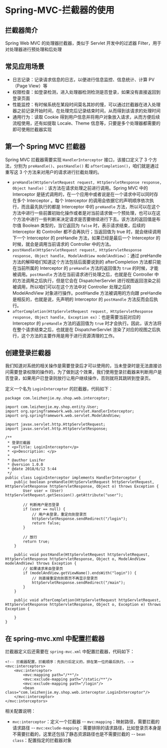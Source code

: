 # Spring-MVC-拦截器的使用
## 拦截器简介
Spring Web MVC 的处理器拦截器，类似于 Servlet 开发中的过滤器 Filter，用于对处理器进行预处理和后处理

## 常见应用场景
- 日志记录：记录请求信息的日志，以便进行信息监控、信息统计、计算 PV（Page View）等
- 权限检查：如登录检测，进入处理器检测检测是否登录，如果没有直接返回到登录页面
- 性能监控：有时候系统在某段时间莫名其妙的慢，可以通过拦截器在进入处理器之前记录开始时间，在处理完后记录结束时间，从而得到该请求的处理时间
- 通用行为：读取 Cookie 得到用户信息并将用户对象放入请求，从而方便后续流程使用，还有如提取 Locale、Theme 信息等，只要是多个处理器都需要的即可使用拦截器实现

## 第一个 Spring MVC 拦截器
Spring MVC 拦截器需要实现 `HandlerInterceptor` 接口，该接口定义了 3 个方法，分别为 `preHandle()`、`postHandle()` 和 `afterCompletion()`，咱们就是通过重写这 3 个方法来对用户的请求进行拦截处理的。
- `preHandle(HttpServletRequest request, HttpServletResponse response, Object handle)`：该方法在请求处理之前进行调用。Spring MVC 中的 Interceptor 是链式调用的，在一个应用中或者说是在一个请求中可以同时存在多个 Interceptor 。每个 Interceptor 的调用会依据它的声明顺序依次执行，而且最先执行的都是 Interceptor 中的 `preHandle` 方法，所以可以在这个方法中进行一些前置初始化操作或者是对当前请求做一个预处理，也可以在这个方法中进行一些判断来决定请求是否要继续进行下去。该方法的返回值是布尔值 Boolean 类型的，当它返回为 `false` 时，表示请求结束，后续的 Interceptor 和 Controller 都不会再执行；当返回值为 true 时，就会继续调用下一个 Interceptor 的 preHandle 方法，如果已经是最后一个 Interceptor 的时候，就会是调用当前请求的 Controller 中的方法。
- `postHandle(HttpServletRequest request, HttpServletResponse response, Object handle, ModelAndView modelAndView)`：通过 preHandle 方法的解释咱们知道这个方法包括后面要说到的 afterCompletion 方法都只能在当前所属的 Interceptor 的 `preHandle` 方法的返回值为 `true` 的时候，才能被调用。`postHandle` 方法在当前请求进行处理之后，也就是在 Controller 中的方法调用之后执行，但是它会在 DispatcherServlet 进行视图返回渲染之前被调用，所以咱们可以在这个方法中对 Controller 处理之后的 ModelAndView 对象进行操作。postHandle 方法被调用的方向跟 preHandle 是相反的，也就是说，先声明的 Interceptor 的 `postHandle` 方法反而会后执行。
- `afterCompletion(HttpServletRequest request, HttpServletResponse response, Object handle, Exception ex)`：也是需要当前对应的 Interceptor 的 `preHandle` 方法的返回值为 `true` 时才会执行。因此，该方法将在整个请求结束之后，也就是在 DispatcherServlet 渲染了对应的视图之后执行，这个方法的主要作用是用于进行资源清理的工作。

## 创建登录拦截器
我们知道对系统的相关操作是需要登录后才可以使用的，当未登录时是无法直接访问需要登录权限的操作的，为了做到这个效果，我们使用登录拦截器来判断用户是否登录，如果用户已登录则放行让用户继续操作，否则就将其跳转到登录页。

定义一个名为 `LoginInterceptor` 的拦截器，代码如下：
```
package com.leizhenjie.my.shop.web.interceptor;

import com.leizhenjie.my.shop.entity.User;
import org.springframework.web.servlet.HandlerInterceptor;
import org.springframework.web.servlet.ModelAndView;

import javax.servlet.http.HttpServletRequest;
import javax.servlet.http.HttpServletResponse;

/**
 * 登录拦截器
 * <p>Title: LoginInterceptor</p>
 * <p>Description: </p>
 *
 * @author Lusifer
 * @version 1.0.0
 * @date 2018/6/12 5:44
 */
public class LoginInterceptor implements HandlerInterceptor {
    public boolean preHandle(HttpServletRequest httpServletRequest, HttpServletResponse httpServletResponse, Object o) throws Exception {
        User user = (User) httpServletRequest.getSession().getAttribute("user");

        // 判断用户是否登录
        if (user == null) {
            // 用户未登录，重定向到登录页
            httpServletResponse.sendRedirect("/login");
            return false;
        }

        // 放行
        return true;
    }

    public void postHandle(HttpServletRequest httpServletRequest, HttpServletResponse httpServletResponse, Object o, ModelAndView modelAndView) throws Exception {
        // 如果请求来自登录页
        if (modelAndView.getViewName().endsWith("login")) {
            // 则直接重定向到首页不再显示登录页
            httpServletResponse.sendRedirect("/main");
        }
    }

    public void afterCompletion(HttpServletRequest httpServletRequest, HttpServletResponse httpServletResponse, Object o, Exception e) throws Exception {

    }
}
```

## 在 spring-mvc.xml 中配置拦截器
拦截器定义后还需要在 `spring-mvc.xml` 中配置拦截器，代码如下：
```
<!-- 拦截器配置，拦截顺序：先执行后定义的，排在第一位的最后执行。-->
<mvc:interceptors>
    <mvc:interceptor>
        <mvc:mapping path="/**"/>
        <mvc:exclude-mapping path="/static/**"/>
        <mvc:exclude-mapping path="/login"/>
        <bean class="com.leizhenjie.my.shop.web.interceptor.LoginInterceptor"/>
    </mvc:interceptor>
</mvc:interceptors>
```
相关配置说明：
- `mvc:interceptor`：定义一个拦截器
-- `mvc:mapping`：映射路径，需要拦截的请求路径
-- `mvc:exclude-mapping`：需要排除的请求路径，比如登录页本身是不需要拦截的，这里还包括了静态资源路径也是不需要拦截的
-- `bean class`：配置指定的拦截器对象